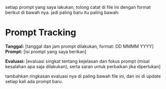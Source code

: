 setiap prompt yang saya lakukan, tolong catat di file ini dengan format berikut di bawah nya. jadi paling baru itu paling bawah:
# Prompt Tracking
**Tanggal:** [tanggal dan jam prompt dilakukan, format: DD MMMM YYYY]
**Prompt:** [isi prompt yang saya berikan]

**Evaluasi:** [evaluasi singkat tentang kejelasan dan fokus prompt (misal kesalahan apa saja dilakukan), serta saran untuk perbaikan jika diperlukan]


tambahkan ringkasan evaluasi nya di paling bawah file ini, dan ini di update setiap kali ada prompt baru.